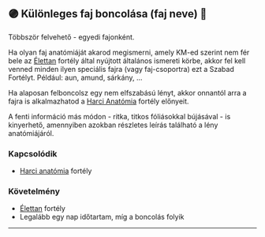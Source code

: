 ## 🟣 Különleges faj boncolása (faj neve) 🔁

<!-- tag: md_fortely_multiple_kulonlegesfajboncolasa -->

Többször felvehető - egyedi fajonként.

Ha olyan faj anatómiáját akarod megismerni, amely KM-ed szerint nem fér bele az [Élettan](../fortelyok.altalanos/elettan.md) fortély által nyújtott általános ismereti körbe, akkor fel kell venned minden ilyen speciális fajra (vagy faj-csoportra) ezt a Szabad Fortélyt. Például: aun, amund, sárkány, ...

Ha alaposan felboncolsz egy nem elfszabású lényt, akkor onnantól arra a fajra is alkalmazhatod a [Harci Anatómia](../fortelyok.harci/harci_anatomia.md) fortély előnyeit.

A fenti információ más módon - ritka, titkos fóliásokkal bújásával - is kinyerhető, amennyiben azokban részletes leírás található a lény anatómiájáról.

### Kapcsolódik

- [Harci anatómia](../fortelyok.harci/harci_anatomia.md) fortély

### Követelmény

- [Élettan](../fortelyok.altalanos/elettan.md) fortély
- Legalább egy nap időtartam, míg a boncolás folyik

---
